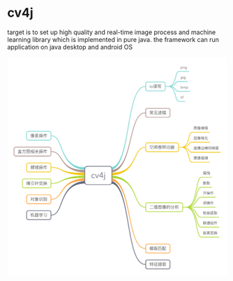 # cv4j
target is to set up high quality and real-time image process and machine learning library which is implemented in pure java. the framework can run application on java desktop and android OS

![](cv4j.png)